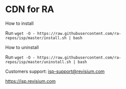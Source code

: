 # CDN for RA

How to install

Run `wget -O - https://raw.githubusercontent.com/ra-repos/isp/master/install.sh | bash`


How to uninstall

Run `wget -O - https://raw.githubusercontent.com/ra-repos/isp/master/uninstall.sh | bash`


Customers support: isp-support@revisium.com

https://isp.revisium.com